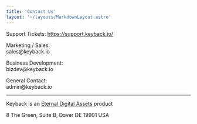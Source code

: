 ```yaml
---
title: 'Contact Us'
layout: '~/layouts/MarkdownLayout.astro'
---
```


Support Tickets:
<a href="https://support.keyback.io/" target="_blank" class="text-yellow-200">https://support.keyback.io/</a>

Marketing / Sales:<br>
<span class="text-yellow-200">sales<!-- dsadasd3asdasda -->@keyback<!-- dsadasd3asdasda -->.io</span>

Business Development:<br>
<span class="text-yellow-200">bizdev<!-- dsadasdyasdasda -->@keyback<!-- dsadasd3asdasda -->.io</span>

General Contact:<br>
<span class="text-yellow-200">admin<!-- dsad3asda -->@keyback<!-- dsadasd3asdasda -->.io</span>

---

Keyback is an <a href="https://eternaldigitalassets.com" target="_blank">Eternal Digital Assets</a>&nbsp;product

8 The Green, Suite B, Dover DE 19901 USA

